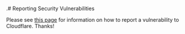 .# Reporting Security Vulnerabilities

Please see [this page](https://www.cloudflare.com/.well-known/security.txt) for information on how to report a vulnerability to Cloudflare. Thanks!
